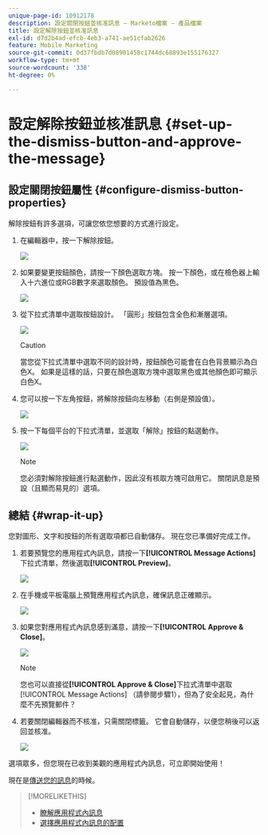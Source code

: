 ```yaml
---
unique-page-id: 10912178
description: 設定關閉按鈕並核准訊息 — Marketo檔案 — 產品檔案
title: 設定解除按鈕並核准訊息
exl-id: d7d2b4ad-efcb-4eb3-a741-ae51cfab2626
feature: Mobile Marketing
source-git-commit: 0d37fbdb7d08901458c1744dc68893e155176327
workflow-type: tm+mt
source-wordcount: '338'
ht-degree: 0%

---
```


# 設定解除按鈕並核准訊息 {#set-up-the-dismiss-button-and-approve-the-message}

## 設定關閉按鈕屬性  {#configure-dismiss-button-properties}

解除按鈕有許多選項，可讓您依您想要的方式進行設定。

1. 在編輯器中，按一下解除按鈕。

   ![](assets/image2016-5-9-10-3a23-3a37.png)

1. 如果要變更按鈕顏色，請按一下顏色選取方塊。 按一下顏色，或在檢色器上輸入十六進位或RGB數字來選取顏色。 預設值為黑色。

   ![](assets/image2016-5-9-10-3a33-3a17.png)

1. 從下拉式清單中選取按鈕設計。 「圓形」按鈕包含全色和漸層選項。

   ![](assets/image2016-5-9-10-3a35-3a46.png)

   >[!CAUTION]
   >
   >當您從下拉式清單中選取不同的設計時，按鈕顏色可能會在白色背景顯示為白色X。 如果是這樣的話，只要在顏色選取方塊中選取黑色或其他顏色即可顯示白色X。

1. 您可以按一下左角按鈕，將解除按鈕向左移動（右側是預設值）。

   ![](assets/image2016-5-9-10-3a39-3a5.png)

1. 按一下每個平台的下拉式清單，並選取「解除」按鈕的點選動作。

   ![](assets/image2016-5-9-10-3a43-3a54.png)

   >[!NOTE]
   >
   >您必須對解除按鈕進行點選動作，因此沒有核取方塊可啟用它。 關閉訊息是預設（且顯而易見的）選項。

## 總結 {#wrap-it-up}

您對圖形、文字和按鈕的所有選取項都已自動儲存。 現在您已準備好完成工作。

1. 若要預覽您的應用程式內訊息，請按一下&#x200B;**[!UICONTROL Message Actions]**&#x200B;下拉式清單，然後選取&#x200B;**[!UICONTROL Preview]**。

   ![](assets/image2016-5-9-10-3a58-3a38.png)

1. 在手機或平板電腦上預覽應用程式內訊息，確保訊息正確顯示。

   ![](assets/image2016-5-9-11-3a2-3a13.png)

1. 如果您對應用程式內訊息感到滿意，請按一下&#x200B;**[!UICONTROL Approve & Close]**。

   ![](assets/image2016-5-9-11-3a8-3a52.png)

   >[!NOTE]
   >
   >您也可以直接從&#x200B;**[!UICONTROL Approve & Close]**&#x200B;下拉式清單中選取[!UICONTROL Message Actions] （請參閱步驟1），但為了安全起見，為什麼不先預覽郵件？

1. 若要關閉編輯器而不核准，只需關閉標籤。 它會自動儲存，以便您稍後可以返回並核准。

   ![](assets/image2016-5-9-11-3a9-3a46.png)

選項眾多，但您現在已收到美觀的應用程式內訊息，可立即開始使用！

現在是[傳送您的訊息](/help/marketo/product-docs/mobile-marketing/in-app-messages/sending-your-in-app-message/send-your-in-app-message.md)的時候。

>[!MORELIKETHIS]
>
>* [瞭解應用程式內訊息](/help/marketo/product-docs/mobile-marketing/in-app-messages/understanding-in-app-messages.md)
>* [選擇應用程式內訊息的配置](/help/marketo/product-docs/mobile-marketing/in-app-messages/creating-in-app-messages/choose-a-layout-for-your-in-app-message.md)
